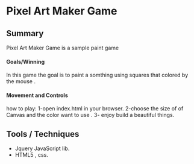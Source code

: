 # Pixel Art Maker Game

## Summary
Pixel Art Maker Game is a sample paint game 

#### Goals/Winning
In this game the goal is to paint a somthing using squares that colored by the mouse .

#### Movement and Controls
how to play:
1-open index.html in your browser. 
2-choose the size of of Canvas and the color want to use .
3- enjoy build a beautiful things.


## Tools / Techniques
- Jquery JavaScript lib.
- HTML5 , css.


